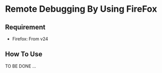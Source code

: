 Remote Debugging By Using FireFox
=================================

Requirement
-----------

* Firefox: From v24

How To Use
----------

TO BE DONE ...
